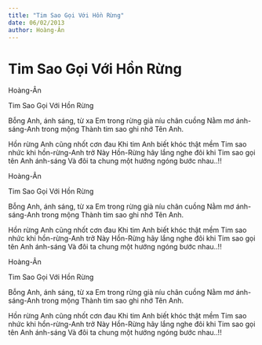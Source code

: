 ```yaml
---
title: "Tim Sao Gọi Với Hồn Rừng"
date: 06/02/2013
author: Hoàng-Ân
---
```


# Tim Sao Gọi Với Hồn Rừng

Hoàng-Ân

Tim Sao Gọi Với Hồn Rừng


Bỗng Anh, ánh sáng, từ xa
Em trong rừng già níu chân cuồng
Nằm mơ ánh-sáng-Anh trong mộng
Thành tim sao ghi nhớ Tên Anh.

Hồn rừng Anh cũng nhốt cơn đau
Khi tim Anh biết khóc thật mềm
Tim sao nhức khi hồn-rừng-Anh trở
Này Hồn-Rừng hãy lắng nghe đôi khi
Tim sao gọi tên Anh ánh-sáng
Và đôi ta chung một hướng
ngóng bước nhau..!!

Hoàng-Ân

Tim Sao Gọi Với Hồn Rừng


Bỗng Anh, ánh sáng, từ xa
Em trong rừng già níu chân cuồng
Nằm mơ ánh-sáng-Anh trong mộng
Thành tim sao ghi nhớ Tên Anh.

Hồn rừng Anh cũng nhốt cơn đau
Khi tim Anh biết khóc thật mềm
Tim sao nhức khi hồn-rừng-Anh trở
Này Hồn-Rừng hãy lắng nghe đôi khi
Tim sao gọi tên Anh ánh-sáng
Và đôi ta chung một hướng
ngóng bước nhau..!!

Hoàng-Ân

Tim Sao Gọi Với Hồn Rừng


Bỗng Anh, ánh sáng, từ xa
Em trong rừng già níu chân cuồng
Nằm mơ ánh-sáng-Anh trong mộng
Thành tim sao ghi nhớ Tên Anh.

Hồn rừng Anh cũng nhốt cơn đau
Khi tim Anh biết khóc thật mềm
Tim sao nhức khi hồn-rừng-Anh trở
Này Hồn-Rừng hãy lắng nghe đôi khi
Tim sao gọi tên Anh ánh-sáng
Và đôi ta chung một hướng
ngóng bước nhau..!!

